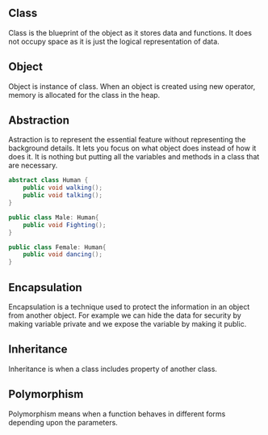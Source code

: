 ## Class
Class is the blueprint of the object as it stores data and functions. It does not occupy space as it is just the logical representation of data.

## Object
Object is instance of class. When an object is created using new operator, memory is allocated for the class in the heap. 

## Abstraction
Astraction is to represent the essential feature without representing the background details. It lets you focus on what object does instead of how it does it. It is nothing but putting all the variables and methods in a class that are necessary.

```c#
abstract class Human {
	public void walking();
	public void talking();
}

public class Male: Human{
	public void Fighting();
}

public class Female: Human{
	public void dancing();
}
```

## Encapsulation
Encapsulation is a technique used to protect the information in an object from another object. 
For example we can hide the data for security by making variable private and we expose the variable by making it public.

## Inheritance
Inheritance is when a class includes property of another class.

## Polymorphism
Polymorphism means when a function behaves in different forms depending upon the parameters.